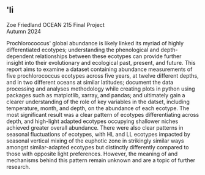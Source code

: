 ## 'li

Zoe Friedland
OCEAN 215 Final Project  
Autumn 2024  

Prochlorococcus' global abundance is likely linked its myriad of highly differentiated ecotypes; understanding the phenological and depth-dependent relationships between these ecotypes can provide further insight into their evolutionary and ecological past, present, and future. This report aims to examine a dataset containing abundance measurements of five prochlorococcus ecotypes across five years, at twelve different depths, and in two different oceans at similar latitudes; document the data processing and analyses methodology while creating plots in python using packages such as matplotlib, xarray, and pandas; and ultimately gain a clearer understanding of the role of key variables in the datset, including temperature, month, and depth, on the abundance of each ecotype. The most significant result was a clear pattern of ecotypes differentiating across depth, and high-light adapted ecotypes occupying shallower niches achieved greater overall abundance. There were also clear patterns in seasonal fluctuations of ecotypes, with HL and LL ecotypes impacted by seasonal vertical mixing of the euphotic zone in strikingly similar ways amongst similar-adapted ecotypes but distinctly differently compared to those with opposite light preferences. However, the meaning of and mechanisms behind this pattern remain unknown and are a topic of further research. 